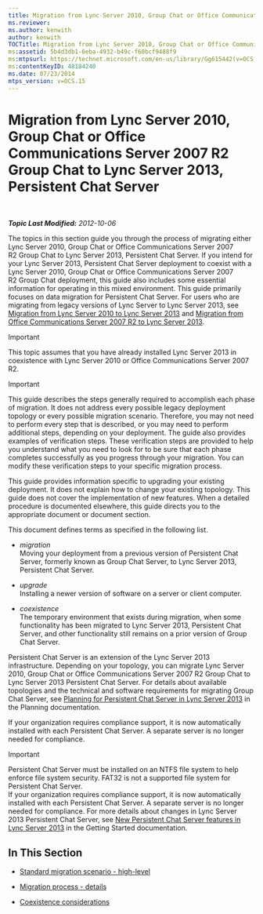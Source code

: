 ```yaml
---
title: Migration from Lync Server 2010, Group Chat or Office Communications Server 2007 R2 Group Chat to Lync Server 2013, Persistent Chat Server
ms.reviewer: 
ms.author: kenwith
author: kenwith
TOCTitle: Migration from Lync Server 2010, Group Chat or Office Communications Server 2007 R2 Group Chat to Lync Server 2013, Persistent Chat Server
ms:assetid: 5b4d3db1-6eba-4932-b49c-f60bcf9488f9
ms:mtpsurl: https://technet.microsoft.com/en-us/library/Gg615442(v=OCS.15)
ms:contentKeyID: 48184240
ms.date: 07/23/2014
mtps_version: v=OCS.15
---
```


<div data-xmlns="http://www.w3.org/1999/xhtml">

<div class="topic" data-xmlns="http://www.w3.org/1999/xhtml" data-msxsl="urn:schemas-microsoft-com:xslt" data-cs="http://msdn.microsoft.com/en-us/">

<div data-asp="http://msdn2.microsoft.com/asp">

# Migration from Lync Server 2010, Group Chat or Office Communications Server 2007 R2 Group Chat to Lync Server 2013, Persistent Chat Server

</div>

<div id="mainSection">

<div id="mainBody">

<span> </span>

_**Topic Last Modified:** 2012-10-06_

The topics in this section guide you through the process of migrating either Lync Server 2010, Group Chat or Office Communications Server 2007 R2 Group Chat to Lync Server 2013, Persistent Chat Server. If you intend for your Lync Server 2013, Persistent Chat Server deployment to coexist with a Lync Server 2010, Group Chat or Office Communications Server 2007 R2 Group Chat deployment, this guide also includes some essential information for operating in this mixed environment. This guide primarily focuses on data migration for Persistent Chat Server. For users who are migrating from legacy versions of Lync Server to Lync Server 2013, see [Migration from Lync Server 2010 to Lync Server 2013](migration-from-lync-server-2010-to-lync-server-2013.md) and [Migration from Office Communications Server 2007 R2 to Lync Server 2013](migration-from-office-communications-server-2007-r2-to-lync-server-2013.md).

<div>


> [!IMPORTANT]  
> This topic assumes that you have already installed Lync Server 2013 in coexistence with Lync Server 2010 or Office Communications Server 2007 R2.



</div>

<div>


> [!IMPORTANT]  
> This guide describes the steps generally required to accomplish each phase of migration. It does not address every possible legacy deployment topology or every possible migration scenario. Therefore, you may not need to perform every step that is described, or you may need to perform additional steps, depending on your deployment. The guide also provides examples of verification steps. These verification steps are provided to help you understand what you need to look for to be sure that each phase completes successfully as you progress through your migration. You can modify these verification steps to your specific migration process.



</div>

This guide provides information specific to upgrading your existing deployment. It does not explain how to change your existing topology. This guide does not cover the implementation of new features. When a detailed procedure is documented elsewhere, this guide directs you to the appropriate document or document section.

This document defines terms as specified in the following list.

  - *migration*  
    Moving your deployment from a previous version of Persistent Chat Server, formerly known as Group Chat Server, to Lync Server 2013, Persistent Chat Server.

<!-- end list -->

  - *upgrade*  
    Installing a newer version of software on a server or client computer.

<!-- end list -->

  - *coexistence*  
    The temporary environment that exists during migration, when some functionality has been migrated to Lync Server 2013, Persistent Chat Server, and other functionality still remains on a prior version of Group Chat Server.

Persistent Chat Server is an extension of the Lync Server 2013 infrastructure. Depending on your topology, you can migrate Lync Server 2010, Group Chat or Office Communications Server 2007 R2 Group Chat to Lync Server 2013 Persistent Chat Server. For details about available topologies and the technical and software requirements for migrating Group Chat Server, see [Planning for Persistent Chat Server in Lync Server 2013](lync-server-2013-planning-for-persistent-chat-server.md) in the Planning documentation.

If your organization requires compliance support, it is now automatically installed with each Persistent Chat Server. A separate server is no longer needed for compliance.

<div>


> [!IMPORTANT]  
> Persistent Chat Server must be installed on an NTFS file system to help enforce file system security. FAT32 is not a supported file system for Persistent Chat Server.<BR>If your organization requires compliance support, it is now automatically installed with each Persistent Chat Server. A separate server is no longer needed for compliance. For more details about changes in Lync Server 2013&nbsp;Persistent Chat Server, see <A href="lync-server-2013-new-persistent-chat-server-features.md">New Persistent Chat Server features in Lync Server 2013</A> in the Getting Started documentation.



</div>

<div>

## In This Section

  - [Standard migration scenario - high-level](standard-migration-scenario-high-level.md)

  - [Migration process - details](migration-process-details.md)

  - [Coexistence considerations](coexistence-considerations.md)

</div>

</div>

<span> </span>

</div>

</div>

</div>

